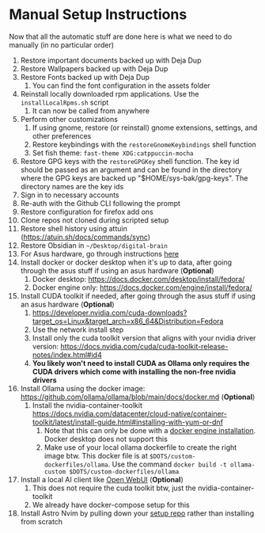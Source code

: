 # Manual Setup Instructions

Now that all the automatic stuff are done here is what we need to do manually (in no particular order)

1. Restore important documents backed up with Deja Dup
2. Restore Wallpapers backed up with Deja Dup
3. Restore Fonts backed up with Deja Dup
   1. You can find the font configuration in the assets folder
4. Reinstall locally downloaded rpm applications. Use the `installLocalRpms.sh` script
   1. It can now be called from anywhere
5. Perform other customizations
   1. If using gnome, restore (or reinstall) gnome extensions, settings, and other preferences
   2. Restore keybindings with the `restoreGnomeKeybindings` shell function
   3. Set fish theme: `fast-theme XDG:catppuccin-mocha`
6. Restore GPG keys with the `restoreGPGKey` shell function. The key id should be passed as an argument and can be found in the directory where the GPG keys are backed up "$HOME/sys-bak/gpg-keys". The directory names are the key ids
7. Sign in to necessary accounts
8. Re-auth with the Github CLI following the prompt
9. Restore configuration for firefox add ons
10. Clone repos not cloned during scripted setup
11. Restore shell history using attuin (<https://atuin.sh/docs/commands/sync>)
12. Restore Obsidian in `~/Desktop/digital-brain`
13. For Asus hardware, go through instructions [here](https://asus-linux.org/guides/fedora-guide/)
14. Install docker or docker desktop when it's up to data, after going through the asus stuff if using an asus hardware (**Optional**)
    1. Docker desktop: <https://docs.docker.com/desktop/install/fedora/>
    2. Docker engine only: <https://docs.docker.com/engine/install/fedora/>
15. Install CUDA toolkit if needed, after going through the asus stuff if using an asus hardware (**Optional**)
    1. <https://developer.nvidia.com/cuda-downloads?target_os=Linux&target_arch=x86_64&Distribution=Fedora>
    2. Use the network install step
    3. Install only the cuda toolkit version that aligns with your nvidia driver version: <https://docs.nvidia.com/cuda/cuda-toolkit-release-notes/index.html#id4>
    4. **You likely won't need to install CUDA as Ollama only requires the CUDA drivers which come with installing the non-free nvidia drivers**
16. Install Ollama using the docker image: <https://github.com/ollama/ollama/blob/main/docs/docker.md> (**Optional**)
    1. Install the nvidia-container-toolkit <https://docs.nvidia.com/datacenter/cloud-native/container-toolkit/latest/install-guide.html#installing-with-yum-or-dnf>
       1. Note that this can only be done with a [docker engine installation](https://docs.docker.com/engine/install/fedora/). Docker desktop does not support this
       2. Make use of your local ollama dockerfile to create the right image btw. This docker file is at `$DOTS/custom-dockerfiles/ollama`. Use the command `docker build -t ollama-custom $DOTS/custom-dockerfiles/ollama`
17. Install a local AI client like [Open WebUI](https://github.com/open-webui/open-webui) (**Optional**)
    1. This does not require the cuda toolkit btw, just the nvidia-container-toolkit
    2. We already have docker-compose setup for this
18. Install Astro Nvim by pulling down your [setup repo](https://github.com/OlaoluwaM/nvim-setup) rather than installing from scratch

